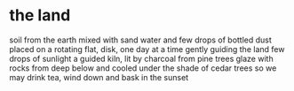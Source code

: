 # the land

soil from the earth
mixed with sand
water and few drops
of bottled dust
placed on a rotating
flat, disk, one day at a time
gently guiding the land
few drops of sunlight
a guided kiln, lit by charcoal from pine trees
glaze with rocks from deep below
and cooled under 
the shade of cedar trees
so we may drink tea, wind down
and bask in the sunset
